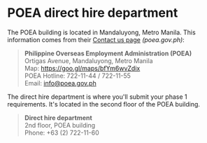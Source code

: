 # POEA direct hire department

The POEA building is located in Mandaluyong, Metro Manila. This information comes from their [Contact us page](http://www.poea.gov.ph/contact.html) _(poea.gov.ph)_:

> **Philippine Overseas Employment Administration (POEA)** <br>
> Ortigas Avenue, Mandaluyong, Metro Manila <br>
> Map: <https://goo.gl/maps/bfYm6wvZdix> <br>
> POEA Hotline: 722-11-44 / 722-11-55 <br>
> Email: info@poea.gov.ph

The direct hire department is where you'll submit your phase 1 requirements. It's located in the second floor of the POEA building.

> **Direct hire department** <br>
> 2nd floor, POEA building <br> Phone: +63 (2) 722-11-60

<br>

